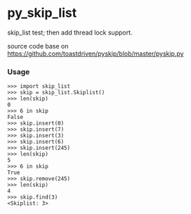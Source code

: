 # py_skip_list

skip_list test; then add thread lock support.

source code base on https://github.com/toastdriven/pyskip/blob/master/pyskip.py

### Usage

```
>>> import skip_list
>>> skip = skip_list.Skiplist()
>>> len(skip)
0
>>> 6 in skip
False
>>> skip.insert(0)
>>> skip.insert(7)
>>> skip.insert(3)
>>> skip.insert(6)
>>> skip.insert(245)
>>> len(skip)
5
>>> 6 in skip
True
>>> skip.remove(245)
>>> len(skip)
4
>>> skip.find(3)
<Skiplist: 3>
```
